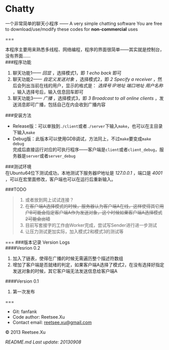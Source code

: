 Chatty
======  

一个非常简单的聊天小程序 —— A very simple chatting software
You are free to download/use/modify these codes for __non-commercial__ uses     

===  
  
本程序主要用来熟悉多线程、网络编程，程序的界面很简单——其实就是控制台，没有界面……  
###程序功能
1. 聊天功能1—— *回显* ，选择模式1，即 *1 echo back* 即可  
2. 聊天功能2—— *自定义发送对象* ，选择模式2，即 *2 Specify a receiver* ，然后会列出当前在线的用户，显示的格式是： *选择号 IP地址 端口地址 用户名称* ，输入选择号后，输入信息回车即可  
3. 聊天功能3—— *广播* ，选择模式3，即 *3 Broadcast to all online clients* ，发送消息即可广播，包括自己在内会收到广播内容  
     
###安装方法   
+ Release版：可以单独到`./client`或者`./server`下输入`make`，也可以在主目录下输入`make`   
+ Debug版：此版本可以使用GDB调试，方法同上，不过`make`要变成`make debug`   
完成后直接运行对应的可执行程序——客户端是`client`或者`client_debug`，服务器是`server`或者`server_debug`   

###测试环境  
  在Ubuntu64位下测试成功，本地测试下服务器IP地址是 *127.0.0.1* ，端口是 *4001* ，可以在宏里面修改，客户端也可以在运行后重新输入。  
  
###TODO
> 1. 或者放到网上试试连接？  
> 2. ~~在客户端A选择模式的时候，服务器认为客户端A在线，这样使得其它用户B可能会指定客户端A作为发送对象，这个时候如果客户端A选择模式2可能会出错~~    
> 3. 目前写套接字的工作由Worker完成，尝试写Sender进行进一步测试
> 4. 让压力测试更加实际，加入模式2和模式3的测试等    

===
###版本记录 Version Logs  
####Vesrion 0.2
1. 加入了链表，使得在广播的时候无需遍历整个描述符数组   
2. 增加了客户端是否就绪的判定，如果客户端A选择了模式2，在没有选择好指定发送对象的时候，其它客户端无法发送信息给客户端A    
  
####Version 0.1  
1. 第一次发布  

===  
+ Git: fanfank
+ Code author: Reetsee.Xu  
+ Contact email: reetsee.xu@gmail.com  

<div class = "footer">
&copy; 2013 Reetsee.Xu
</div>

*README.md Last update: 20130908*
